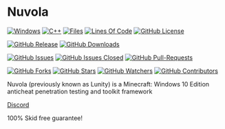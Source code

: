 # Nuvola
[![Windows](https://svgshare.com/i/ZhY.svg)](https://github.com/DisabledMallis/Nuvola)
[![C++](https://img.shields.io/badge/Made%20with-C++-1f425f.svg)](https://github.com/DisabledMallis/Nuvola)
[![Files](https://tokei.rs/b1/github/DisabledMallis/Nuvola?category=files)](https://github.com/DisabledMallis/Nuvola)
[![Lines Of Code](https://tokei.rs/b1/github/DisabledMallis/Nuvola?category=code)](https://github.com/DisabledMallis/Nuvola)
[![GitHub License](https://img.shields.io/badge/License-Custom-blue.svg)](https://github.com/DisabledMallis/Nuvola)

[![GitHub Release](https://img.shields.io/github/release/DisabledMallis/Nuvola.svg)](https://GitHub.com/DisabledMallis/Nuvola/releases/)
[![GitHub Downloads](https://img.shields.io/github/downloads/DisabledMallis/Nuvola/total.svg)](https://GitHub.com/DisabledMallis/Nuvola/releases/)

[![GitHub Issues](https://img.shields.io/github/issues/DisabledMallis/Nuvola.svg)](https://GitHub.com/DisabledMallis/Nuvola/issues/)
[![GitHub Issues Closed](https://img.shields.io/github/issues-closed/DisabledMallis/Nuvola.svg)](https://GitHub.com/DisabledMallis/Nuvola/issues/)
[![GitHub Pull-Requests](https://img.shields.io/github/issues-pr/DisabledMallis/Nuvola.svg)](https://GitHub.com/DisabledMallis/Nuvola/pull/)


[![GitHub Forks](https://img.shields.io/github/forks/DisabledMallis/Nuvola.svg?style=social&label=Fork&maxAge=2592000)](https://gitHub.com/DisabledMallis/Nuvola/)
[![GitHub Stars](https://img.shields.io/github/stars/DisabledMallis/Nuvola.svg?style=social&label=Star&maxAge=2592000)](https://gitHub.com/DisabledMallis/Nuvola/)
[![GitHub Watchers](https://img.shields.io/github/watchers/DisabledMallis/Nuvola.svg?style=social&label=Watch&maxAge=2592000)](https://gitHub.com/DisabledMallis/Nuvola)
[![GitHub Contributors](https://img.shields.io/github/contributors/DisabledMallis/Nuvola.svg?style=social&label=Contributors)](https://gitHub.com/DisabledMallis/Nuvola)

Nuvola (previously known as Lunity) is a Minecraft: Windows 10 Edition anticheat penetration testing and toolkit framework

[Discord](https://go-kys.lol/)

100% Skid free guarantee!